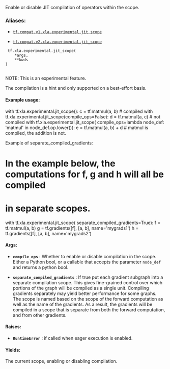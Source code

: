 Enable or disable JIT compilation of operators within the scope.



### Aliases:

- [ `tf.compat.v1.xla.experimental.jit_scope` ](/api_docs/python/tf/xla/experimental/jit_scope)

- [ `tf.compat.v2.xla.experimental.jit_scope` ](/api_docs/python/tf/xla/experimental/jit_scope)



```
 tf.xla.experimental.jit_scope(
    *args,
    **kwds
)
 
```

NOTE: This is an experimental feature.

The compilation is a hint and only supported on a best-effort basis.



#### Example usage:
with tf.xla.experimental.jit_scope():
  c = tf.matmul(a, b)  # compiled
with tf.xla.experimental.jit_scope(compile_ops=False):
  d = tf.matmul(a, c)  # not compiled
with tf.xla.experimental.jit_scope(
    compile_ops=lambda node_def: 'matmul' in node_def.op.lower()):
  e = tf.matmul(a, b) + d  # matmul is compiled, the addition is not.

Example of separate_compiled_gradients:
  # In the example below, the computations for f, g and h will all be compiled
  # in separate scopes.
  with tf.xla.experimental.jit_scope(
      separate_compiled_gradients=True):
    f = tf.matmul(a, b)
  g = tf.gradients([f], [a, b], name='mygrads1')
  h = tf.gradients([f], [a, b], name='mygrads2')



#### Args:

- **`compile_ops`** : Whether to enable or disable compilation in the scope.
Either a Python bool, or a callable that accepts the parameter
 `node_def`  and returns a python bool.

- **`separate_compiled_gradients`** : If true put each gradient subgraph into a
separate compilation scope. This gives fine-grained control over which
portions of the graph will be compiled as a single unit. Compiling
gradients separately may yield better performance for some graphs.
The scope is named based on the scope of the forward computation as well
as the name of the gradients. As a result, the gradients will be compiled
in a scope that is separate from both the forward computation, and from
other gradients.



#### Raises:

- **`RuntimeError`** : if called when eager execution is enabled.



#### Yields:
The current scope, enabling or disabling compilation.

